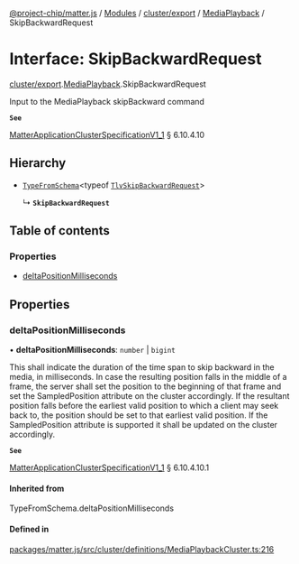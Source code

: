 [@project-chip/matter.js](../README.md) / [Modules](../modules.md) / [cluster/export](../modules/cluster_export.md) / [MediaPlayback](../modules/cluster_export.MediaPlayback.md) / SkipBackwardRequest

# Interface: SkipBackwardRequest

[cluster/export](../modules/cluster_export.md).[MediaPlayback](../modules/cluster_export.MediaPlayback.md).SkipBackwardRequest

Input to the MediaPlayback skipBackward command

**`See`**

[MatterApplicationClusterSpecificationV1_1](spec_export.MatterApplicationClusterSpecificationV1_1.md) § 6.10.4.10

## Hierarchy

- [`TypeFromSchema`](../modules/tlv_export.md#typefromschema)\<typeof [`TlvSkipBackwardRequest`](../modules/cluster_export.MediaPlayback.md#tlvskipbackwardrequest)\>

  ↳ **`SkipBackwardRequest`**

## Table of contents

### Properties

- [deltaPositionMilliseconds](cluster_export.MediaPlayback.SkipBackwardRequest.md#deltapositionmilliseconds)

## Properties

### deltaPositionMilliseconds

• **deltaPositionMilliseconds**: `number` \| `bigint`

This shall indicate the duration of the time span to skip backward in the media, in milliseconds. In case
the resulting position falls in the middle of a frame, the server shall set the position to the beginning of
that frame and set the SampledPosition attribute on the cluster accordingly. If the resultant position falls
before the earliest valid position to which a client may seek back to, the position should be set to that
earliest valid position. If the SampledPosition attribute is supported it shall be updated on the cluster
accordingly.

**`See`**

[MatterApplicationClusterSpecificationV1_1](spec_export.MatterApplicationClusterSpecificationV1_1.md) § 6.10.4.10.1

#### Inherited from

TypeFromSchema.deltaPositionMilliseconds

#### Defined in

[packages/matter.js/src/cluster/definitions/MediaPlaybackCluster.ts:216](https://github.com/project-chip/matter.js/blob/3adaded6/packages/matter.js/src/cluster/definitions/MediaPlaybackCluster.ts#L216)

